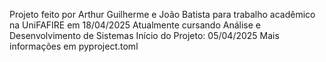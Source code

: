 Projeto feito por Arthur Guilherme e João Batista para trabalho acadêmico na UniFAFIRE em 18/04/2025
Atualmente cursando Análise e Desenvolvimento de Sistemas
Início do Projeto: 05/04/2025
Mais informações em pyproject.toml
